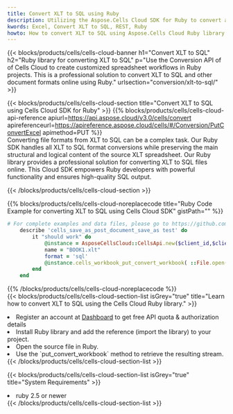 ```yaml
---
title: Convert XLT to SQL using Ruby 
description: Utilizing the Aspose.Cells Cloud SDK for Ruby to convert a XLT format file to a SQL format file. 
kwords: Excel, Convert XLT to SQL, REST, Ruby
howto: How to convert XLT to SQL using Aspose.Cells Cloud Ruby library.
---
```



{{< blocks/products/cells/cells-cloud-banner h1="Convert XLT to SQL" h2="Ruby library for converting XLT to SQL" p="Use the Conversion API of of Cells Cloud to create customized spreadsheet workflows in Ruby projects. This is a professional solution to convert XLT to SQL and other document formats online using Ruby." urlsection="conversion/xlt-to-sql/" >}}

{{< blocks/products/cells/cells-cloud-section  title="Convert XLT to SQL using Cells Cloud SDK for Ruby" >}}
{{% blocks/products/cells/cells-cloud-api-reference  apiurl=https://api.aspose.cloud/v3.0/cells/convert  apireferenceurl=https://apireference.aspose.cloud/cells/#/Conversion/PutConvertExcel  apimethod=PUT %}}
<br/>
Converting file formats from XLT to SQL can be a complex task. Our Ruby SDK handles all XLT to SQL format conversions while preserving the main structural and logical content of the source XLT spreadsheet. Our Ruby library provides a professional solution for converting XLT to SQL files online. This Cloud SDK empowers Ruby developers with powerful functionality and ensures high-quality SQL output.

{{< /blocks/products/cells/cells-cloud-section >}}

{{% blocks/products/cells/cells-cloud-noreplacecode title="Ruby Code Example for converting XLT to SQL using Cells Cloud SDK" gistPath="" %}}
 
```ruby
# For complete examples and data files, please go to https://github.com/aspose-cells-cloud/aspose-cells-cloud-ruby/
    describe 'cells_save_as_post_document_save_as test' do
        it "should work" do
            @instance = AsposeCellsCloud::CellsApi.new($client_id,$client_secret,"v3.0","https://api.aspose.cloud/")
            name = "BOOK1.xlt"
            format = 'sql'
            @instance.cells_workbook_put_convert_workbook( ::File.open(File.expand_path("data/"+name),"r")  {|io| io.read(io.size) },{:format=>format})     
        end
    end
```
 
{{% /blocks/products/cells/cells-cloud-noreplacecode  %}}
<br/>
{{< blocks/products/cells/cells-cloud-section-list isGrey="true"  title="Learn how to convert XLT to SQL using the Cells Cloud Ruby library." >}}
<li>Register an account at <a href="https://dashboard.aspose.cloud/">Dashboard</a> to get free API quota & authorization details</li>
<li>Install Ruby library and add the reference (import the library) to your project.</li>
<li>Open the source file in Ruby.</li>
<li>Use the `put_convert_workbook` method to retrieve the resulting stream.</li>
{{< /blocks/products/cells/cells-cloud-section-list >}}

{{< blocks/products/cells/cells-cloud-section-list isGrey="true"  title="System Requirements" >}}
<li>ruby 2.5 or newer</li>
{{< /blocks/products/cells/cells-cloud-section-list >}}
